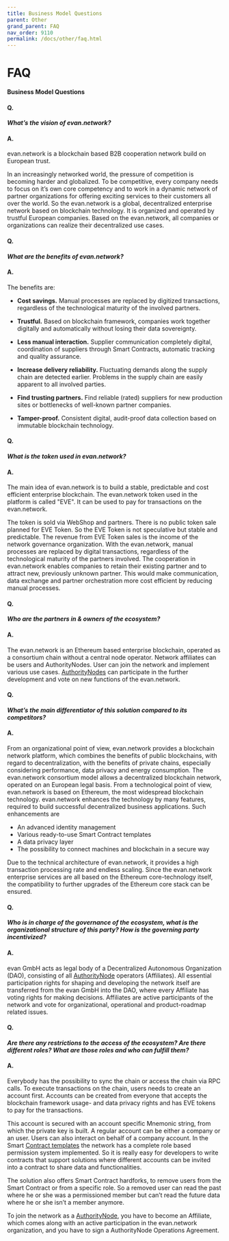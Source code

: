 ```yaml
---
title: Business Model Questions
parent: Other
grand_parent: FAQ
nav_order: 9110
permalink: /docs/other/faq.html
---
```


# FAQ

**Business Model Questions**

#### Q.
***What’s the vision of evan.network?***

#### A.
evan.network is a blockchain based B2B cooperation network build on European trust.

In an increasingly networked world, the pressure of competition is becoming harder and globalized. To be competitive, every company needs to focus on it’s own core competency and to work in a dynamic network of partner organizations for offering exciting services to their customers all over the world. So the evan.network is a global, decentralized enterprise network based on blockchain technology. It is organized and operated by trustful European companies. Based on the evan.network, all companies or organizations can realize their decentralized use cases.


#### Q.
***What are the benefits of evan.network?***

#### A.
The benefits are:
* **Cost savings.** Manual processes are replaced by digitized transactions, regardless of the technological maturity of the involved partners.

* **Trustful.** Based on blockchain framework, companies work together digitally and automatically without losing their data sovereignty.

* **Less manual interaction.** Supplier communication completely digital, coordination of suppliers through Smart Contracts, automatic tracking and quality assurance.

* **Increase delivery reliability.** Fluctuating demands along the supply chain are detected earlier. Problems in the supply chain are easily apparent to all involved parties.

* **Find trusting partners.** Find reliable (rated) suppliers for new production sites or bottlenecks of well-known partner companies.

* **Tamper-proof.** Consistent digital, audit-proof data collection based on immutable blockchain technology.

#### Q.
***What is the token used in evan.network?***

#### A.
The main idea of evan.network is to build a stable, predictable and cost efficient enterprise blockchain.
The evan.network token used in the platform is called "EVE". It can be used to pay for transactions on the evan.network.

The token is sold via WebShop and partners. There is no public token sale planned for EVE Token. So the EVE Token is not speculative but stable and predictable. The revenue from EVE Token sales is the income of the network governance organization.
With the evan.network, manual processes are replaced by digital transactions, regardless of the technological maturity of the partners involved. The cooperation in evan.network enables companies to retain their existing partner and to attract new, previously unknown partner. This would make communication, data exchange and partner orchestration more cost efficient by reducing manual processes.

#### Q.
***Who are the partners in & owners of the ecosystem?***

#### A.
The evan.network is an Ethereum based enterprise blockchain, operated as a consortium chain without a central node operator. Network affiliates can be users and AuthorityNodes. User can join the network and implement various use cases. [AuthorityNodes](/docs/how_it_works/authoritynode.html) can participate in the further development and vote on new functions of the evan.network.

#### Q.
***What’s the main differentiator of this solution compared to its competitors?***

#### A.
From an organizational point of view, evan.network provides a blockchain network platform, which combines the benefits of public blockchains, with regard to decentralization, with the benefits of private chains, especially considering performance, data privacy and energy consumption. The evan.network consortium model allows a decentralized blockchain network, operated on an European legal basis.
From a technological point of view, evan.network is based on Ethereum, the most widespread blockchain technology. evan.network enhances the technology by many features, required to build successful decentralized business applications. Such enhancements are

* An advanced identity management
* Various ready-to-use Smart Contract templates
* A data privacy layer
* The possibility to connect machines and blockchain in a secure way

Due to the technical architecture of evan.network, it provides a high transaction processing rate and endless scaling. Since the evan.network enterprise services are all based on the Ethereum core-technology itself, the compatibility to further upgrades of the Ethereum core stack can be ensured.

#### Q.
***Who is in charge of the governance of the ecosystem, what is the organizational structure of this party? How is the governing party incentivized?***

#### A.
evan GmbH acts as legal body of a Decentralized Autonomous Organization (DAO), consisting of all [AuthorityNode](/docs/how_it_works/authoritynode.html) operators (Affiliates). All essential participation rights for shaping and developing the network itself are transferred from the evan GmbH into the DAO, where every Affiliate has voting rights for making decisions. Affiliates are active participants of the network and vote for organizational, operational and product-roadmap related issues.

#### Q.
***Are there any restrictions to the access of the ecosystem? Are there different roles? What are those roles and who can fulfill them?***

#### A.
Everybody has the possibility to sync the chain or access the chain via RPC calls.
To execute transactions on the chain, users needs to create an account first. Accounts can be created from everyone that accepts the blockchain framework usage- and data privacy rights and has EVE tokens to pay for the transactions.


This account is secured with an account specific Mnemonic string, from which the private key is built. A regular account can be either a company or an user. Users can also interact on behalf of a company account.
In the Smart [Contract templates](/docs/developers/concepts/data-contract.html) the network has a complete role based permission system implemented. So it is really easy for developers to write contracts that support solutions where different accounts can be invited into a contract to share data and functionalities.

The solution also offers Smart Contract hardforks, to remove users from the Smart Contract or from a specific role. So a removed user can read the past where he or she was a permissioned member but can’t read the future data where he or she isn’t a member anymore.

To join the network as a [AuthorityNode](/docs/how_it_works/authoritynode.html), you have to become an Affiliate, which comes along with an active participation in the evan.network organization, and you have to sign a AuthorityNode Operations Agreement.